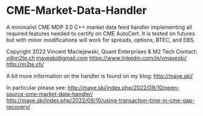 # CME-Market-Data-Handler
A minimalist CME MDP 3.0 C++ market data feed handler implementing all required features
needed to certify on CME AutoCert. It is tested on futures but with minor modifications will work for
spreads, options, BTEC, and EBS.

Copyright 2022 Vincent Maciejewski, Quant Enterprises & M2 Tech
Contact:
v@m2te.ch
mayeski@gmail.com
https://www.linkedin.com/in/vmayeski/
http://m2te.ch/

A bit more information on the handler is found on my blog:
http://maye.ski/

In particular please see:
http://maye.ski/index.php/2022/08/10/open-source-cme-market-data-handler/
http://maye.ski/index.php/2022/09/10/using-transaction-time-in-cme-gap-recovery/
